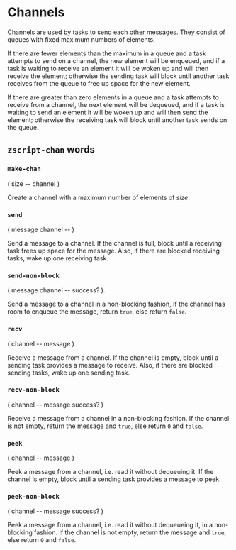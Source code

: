 # Channels

Channels are used by tasks to send each other messages. They consist of queues with fixed maximum numbers of elements.

If there are fewer elements than the maximum in a queue and a task attempts to send on a channel, the new element will be enqueued, and if a task is waiting to receive an element it will be woken up and will then receive the element; otherwise the sending task will block until another task receives from the queue to free up space for the new element.

If there are greater than zero elements in a queue and a task attempts to receive from a channel, the next element will be dequeued, and if a task is waiting to send an element it will be woken up and will then send the element; otherwise the receiving task will block until another task sends on the queue.

## `zscript-chan` words

### `make-chan`
( size -- channel )

Create a channel with a maximum number of elements of *size*.

### `send`
( message channel -- )

Send a message to a channel. If the channel is full, block until a receiving task frees up space for the message. Also, if there are blocked receiving tasks, wake up one receiving task.

### `send-non-block`
( message channel -- success? ).

Send a message to a channel in a non-blocking fashion, If the channel has room to enqueue the message, return `true`, else return `false`.

### `recv`
( channel -- message )

Receive a message from a channel. If the channel is empty, block until a sending task provides a message to receive. Also, if there are blocked sending tasks, wake up one sending task.

### `recv-non-block`
( channel -- message success? )

Receive a message from a channel in a non-blocking fashion. If the channel is not empty, return the message and `true`, else return `0` and `false`.

### `peek`
( channel -- message )

Peek a message from a channel, i.e. read it without dequeuing it. If the channel is empty, block until a sending task provides a message to peek.

### `peek-non-block`
( channel -- message success? )

Peek a message from a channel, i.e. read it without dequeueing it, in a non-blocking fashion. If the channel is not empty, return the message and `true`, else return `0` and `false`.
